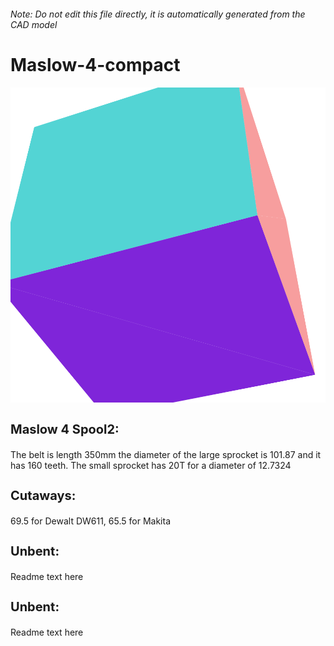 ###### Note: Do not edit this file directly, it is automatically generated from the CAD model

# Maslow-4-compact

![](/project.svg)

<h3 style="font-size:20px;"><strong>Maslow 4 Spool2:</strong></h3>The belt is length 350mm the diameter of the large sprocket is 101.87 and it has 160 teeth. The small sprocket has 20T for a diameter of 12.7324


<h3 style="font-size:20px;"><strong>Cutaways:</strong></h3>69.5 for Dewalt DW611, 65.5 for Makita


<h3 style="font-size:20px;"><strong>Unbent:</strong></h3>Readme text here


<h3 style="font-size:20px;"><strong>Unbent:</strong></h3>Readme text here


